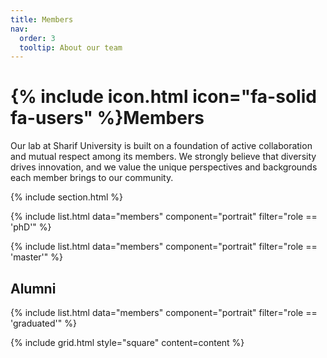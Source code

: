 ```yaml
---
title: Members
nav:
  order: 3
  tooltip: About our team
---
```


# {% include icon.html icon="fa-solid fa-users" %}Members

Our lab at Sharif University is built on a foundation of active collaboration and mutual respect among its members. We strongly believe that diversity drives innovation, and we value the unique perspectives and backgrounds each member brings to our community.

{% include section.html %}

{% include list.html data="members" component="portrait" filter="role == 'phD'" %}

{% include list.html data="members" component="portrait" filter="role == 'master'" %}


## Alumni

{% include list.html data="members" component="portrait" filter="role == 'graduated'" %}

<!-- {% include section.html background="images/background_image.jpg" dark=true %}

Lorem ipsum dolor sit amet, consectetur adipiscing elit, sed do eiusmod tempor
incididunt ut labore et dolore magna aliqua. Ut enim ad minim veniam, quis
nostrud exercitation ullamco laboris nisi ut aliquip ex ea commodo consequat.

{% include section.html %} -->

<!-- {% capture content %}

{% include figure.html image="images/photo.jpg" %}
{% include figure.html image="images/photo.jpg" %}
{% include figure.html image="images/photo.jpg" %}

{% endcapture %} -->

{% include grid.html style="square" content=content %}
